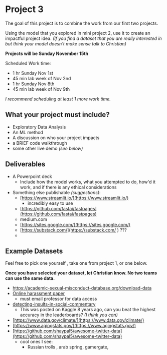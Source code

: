 # Project 3

The goal of this project is to combine the work from our first two projects. 



Using the model that you explored in mini project 2, use it to create an impactful project idea. *(If you find a dataset that you are really interested in but think your model doesn't make sense talk to Christian)*



**Projects will be Sunday November 15th**

Scheduled Work time:

* 1 hr Sunday Nov 1st
* 45 min lab week of Nov 2nd
* 1 hr Sunday Nov 8th
* 45 min lab week of Nov 9th

*I recommend scheduling at least 1 more work time.*





## What your project must include?

*  Exploratory Data Analysis
* An ML method
* A discussion on who your project impacts
* a BRIEF code walkthrough
* some other live demo *(see below)*





## Deliverables

* A Powerpoint deck 
  	* Include how the model works, what you attempted to do, how'd it work, and if there is any ethical considerations
* Something else publishable *(suggestions)*:
  	* [https://www.streamlit.io/](https://www.streamlit.io/)
    	* incredibly easy to use
  * [https://github.com/fastai/fastpages](https://github.com/fastai/fastpages)
  * medium.com 
  * [https://sites.google.com/](https://sites.google.com/)
  * [https://substack.com/](https://substack.com/ ) ???
  * 





## Example Datasets

Feel free to pick one yourself , take one from  project 1, or one below. 

**Once you have selected your dataset, let Christian know. No two teams can use the same data.**



* https://academic-sexual-misconduct-database.org/download-data
* [Online harassment paper]( http://www.cs.umd.edu/~golbeck/papers/trolling.pdf) 
  	* must email professor for data access 
* [detecting-insults-in-social-commentary](https://www.kaggle.com/c/detecting-insults-in-social-commentary/data)
  	* This was posted on Kaggle 8 years ago, can you beat the highest accuracy in the leaderboards? *(I think you can)*
* [https://www.data.gov/climate/](https://www.data.gov/climate/)
* [https://www.agingstats.gov/](https://www.agingstats.gov/)
* [https://github.com/shaypal5/awesome-twitter-data](https://github.com/shaypal5/awesome-twitter-data)
  	* cool ones I see: 
    	* Russian trolls , arab spring, gamergate,



